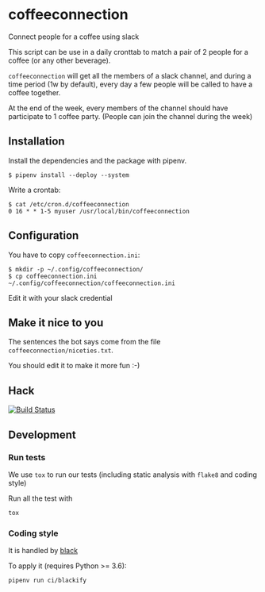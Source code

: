 # coffeeconnection
Connect people for a coffee using slack

This script can be use in a daily cronttab to match a pair of 2 people for a
coffee (or any other beverage).

`coffeeconnection` will get all the members of a slack channel, and during a time
period (1w by default), every day a few people will be called to have a coffee
together.

At the end of the week, every members of the channel should have participate to 1
coffee party. (People can join the channel during the week)

## Installation

Install the dependencies and the package with pipenv.

```
$ pipenv install --deploy --system
```

Write a crontab:

```
$ cat /etc/cron.d/coffeeconnection
0 16 * * 1-5 myuser /usr/local/bin/coffeeconnection
```

## Configuration

You have to copy `coffeeconnection.ini`:

```
$ mkdir -p ~/.config/coffeeconnection/
$ cp coffeeconnection.ini ~/.config/coffeeconnection/coffeeconnection.ini
```

Edit it with your slack credential

## Make it nice to you

The sentences the bot says come from the file `coffeeconnection/niceties.txt`.

You should edit it to make it more fun :-)

## Hack

[![Build Status](https://travis-ci.org/CedricCabessa/coffeeconnection.svg?branch=master)](https://travis-ci.org/CedricCabessa/coffeeconnection)

## Development

### Run tests

We use `tox` to run our tests (including static analysis with `flake8` and
coding style)

Run all the test with

```bash
tox
```

### Coding style

It is handled by [black](https://github.com/psf/black)

To apply it (requires Python >= 3.6):

```bash
pipenv run ci/blackify
```
